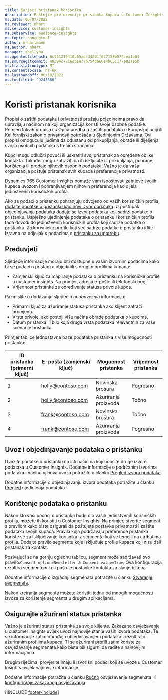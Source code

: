 ```yaml
---
title: Koristi pristanak korisnika
description: Poštujte preferencije pristanka kupaca u Customer Insights uvozom podataka o pristanku.
ms.date: 06/07/2022
ms.reviewer: mhart
ms.service: customer-insights
ms.subservice: audience-insights
ms.topic: conceptual
author: m-hartmann
ms.author: mhart
manager: shellyha
ms.openlocfilehash: 6c951219410b55adc34691f677158b574cea1e01
ms.sourcegitcommit: 49394c7216db1ec7b754db6014b651177e82ae5b
ms.translationtype: MT
ms.contentlocale: hr-HR
ms.lasthandoff: 08/10/2022
ms.locfileid: "9245686"
---
```

# <a name="use-customer-consent"></a>Koristi pristanak korisnika

Propisi o zaštiti podataka i privatnosti pružaju pojedincima pravo da upravljaju načinom na koji organizacija koristi svoje osobne podatke. Primjeri takvih propisa su Opća uredba o zaštiti podataka u Europskoj uniji ili Kalifornijski zakon o privatnosti potrošača u Sjedinjenim Državama. Ovi propisi omogućuju ljudima da odustanu od prikupljanja, obrade ili dijeljenja svojih osobnih podataka s trećim stranama.  

Kupci mogu odlučiti povući ili uskratiti svoj pristanak za određene oblike kontakta. Također mogu zatražiti da ih isključite iz prikupljanja, pohrane, korištenja ili prodaje njihovih osobnih podataka. Važno je da vaša organizacija poštuje pristanak svih kupaca i preferencije privatnosti.  

Dynamics 365 Customer Insights pomaže vam ispoštovati zahtjeve svojih kupaca uvozom i pohranjivanjem njihovih preferencija kao dijela jedinstvenih korisničkih profila.

Ako se podaci o pristanku pohranjuju odvojeno od vaših korisničkih profila, [dodajte podatke o pristanku kao novi izvor podataka](#import-and-unify-consent-data). U postupak objedinjavanja podataka dodaje se izvor podataka koji sadrži podatke o pristanku. Uspješno ujedinjenje podataka o pristanku i korisničkih profila tada dovodi do jedinstvenih korisničkih profila koji sadrže podatke o pristanku. Za korisničke profile koji već sadrže podatke o pristanku idite izravno na odjeljak s podacima o [pristanku za upotrebu](#use-consent-data).

## <a name="prerequisites"></a>Preduvjeti

Sljedeće informacije moraju biti dostupne u vašim izvornim podacima kako bi se podaci o pristanku objedinili s drugim profilima kupaca:

- Zamjenski ključ za mapiranje podataka o pristanku na korisničke profile u customer insights. Na primjer, adresa e-pošte ili telefonski broj.
- Vrijednost pristanka za određivanje statusa privole kupca.

Razmislite o dodavanju sljedećih *neobaveznih* informacija:

- Primarni ključ za ažuriranje statusa pristanka ako klijent zatraži promjenu.
- Vrsta privole, ako postoji više načina obrade podataka o kupcima.
- Datum pristanka ili bilo koja druga vrsta podataka relevantnih za vaše scenarije pristanka.

Primjer tablice jednostavne baze podataka pristanka s više mogućnosti pristanka:

|ID pristanka (primarni ključ)   |E-pošta (zamjenski ključ)  |Mogućnost pristanka  |Vrijednost pristanka  |
|---------|---------|---------|---------|
|1    |  holly@contoso.com       |  Novinska brošura       |  Pogrešno       |
|2    |  holly@contoso.com       |  Ažuriranja proizvoda       |  Točno       |
|3    |  frank@contoso.com       |  Novinska brošura       | Točno        |
|4    |  frank@contoso.com       |  Ažuriranja proizvoda       |  Pogrešno       |

## <a name="import-and-unify-consent-data"></a>Uvoz i objedinjavanje podataka o pristanku

Uvezite podatke o pristanku na isti način na koji unosite druge izvore podataka u Customer Insights. Dodatne informacije o podržanim izvorima podataka i načinu njihova uvoza potražite u članku [Pregled izvora podataka](data-sources.md).

Dodatne informacije o objedinjavanju izvora podataka potražite u članku [Pregled](data-unification.md) ujedinjenja podataka.

## <a name="use-consent-data"></a>Korištenje podataka o pristanku

Nakon što vaši podaci o pristanku budu dio vaših jedinstvenih korisničkih profila, možete ih koristiti u Customer Insights. Na primjer, stvorite segment s pravilom kako biste osigurali da poštujete postavke privatnosti i zaštite podataka svojih kupaca. Pravila koja podržavaju preference pristanka koriste se za isključivanje korisnika iz segmenta koji se temelji na atributima profila. Dodajte pravilo segmentu koje isključuje profile kupaca koji nisu dali pristanak za kontakt.

Pozivajući se na gornju oglednu tablicu, segment može sadržavati ovo pravilo:`Consent option=Newsletter & Consent value=True`. Ova konfiguracija rezultira segmentom koji poštuje postavke kontakta za slanje biltena.

Dodatne informacije o izgradnji segmenata potražite u članku [Stvaranje segmenata](segment-builder.md).

Nakon kreiranja segmenta možete koristiti jednu od mnogih [mogućnosti](export-destinations.md) izvoza za korištenje segmenta u drugim aplikacijama.

## <a name="ensure-updated-consent-status"></a>Osigurajte ažurirani status pristanka

Važno je ažurirati status pristanka za svoje klijente. Zakazano osvježavanje u customer insights uvijek uvozi najnovije stanje vaših izvora podataka. Te se informacije zatim obrađuju objedinjavanjem podataka i rezultiraju ažuriranim profilima kupaca. Ti se ažurirani profili zatim koriste za osvježavanje segmenata kako biste bili sigurni da radite s najnovijim informacijama.

Drugim riječima, provjerite imaju li izvorišni podaci koji se uvoze u Customer Insights uvijek najnovije informacije.

Dodatne informacije potražite u članku [Ručno](segments.md#refresh-segments) osvježavanje segmenata ili [konfiguriranje zakazanog osvježavanja](schedule-refresh.md).

[!INCLUDE [footer-include](includes/footer-banner.md)]
